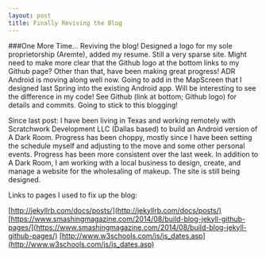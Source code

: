 ```yaml
---
layout: post
title: Finally Reviving the Blog
---
```


###One More Time...
Reviving the blog! Designed a logo for my sole proprietorship (Aremte), added my resume. Still a very sparse site. Might need to make more clear that the Github logo at the bottom links to my Github page?
Other than that, have been making great progress! ADR Android is moving along well now. Going to add in the MapScreen that I designed last Spring into the existing Android app. Will be interesting to see the difference in my code! See Github (link at bottom; Github logo) for details and commits.
Going to stick to this blogging!

Since last post:
I have been living in Texas and working remotely with Scratchwork Development LLC (Dallas based) to build an Android version of A Dark Room. Progress has been choppy, mostly since I have been setting the schedule myself and adjusting to the move and some other personal events. Progress has been more consistent over the last week.
In addition to A Dark Room, I am working with a local business to design, create, and manage a website for the wholesaling of makeup. The site is still being designed.

Links to pages I used to fix up the blog:

[http://jekyllrb.com/docs/posts/](http://jekyllrb.com/docs/posts/)
[https://www.smashingmagazine.com/2014/08/build-blog-jekyll-github-pages/](https://www.smashingmagazine.com/2014/08/build-blog-jekyll-github-pages/)
[http://www.w3schools.com/js/js_dates.asp](http://www.w3schools.com/js/js_dates.asp)